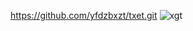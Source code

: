 https://github.com/yfdzbxzt/txet.git
![xgt](https://user-images.githubusercontent.com/106081048/170002346-20a6df14-d7f2-4a08-87b8-1bba19e90521.jpeg)
